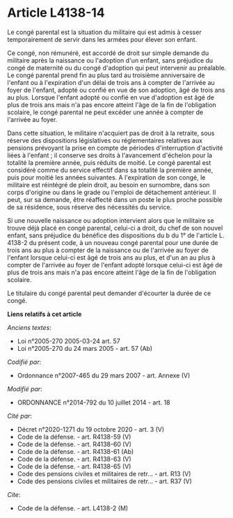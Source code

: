 # Article L4138-14

Le congé parental est la situation du militaire qui est admis à cesser temporairement de servir dans les armées pour élever
son enfant. 

Ce congé, non rémunéré, est accordé de droit sur simple demande du militaire après la naissance ou l'adoption d'un enfant,
sans préjudice du congé de maternité ou du congé d'adoption qui peut intervenir au préalable. Le congé parental prend fin au
plus tard au troisième anniversaire de l'enfant ou à l'expiration d'un délai de trois ans à compter de l'arrivée au foyer de
l'enfant, adopté ou confié en vue de son adoption, âgé de trois ans au plus. Lorsque l'enfant adopté ou confié en vue
d'adoption est âgé de plus de trois ans mais n'a pas encore atteint l'âge de la fin de l'obligation scolaire, le congé
parental ne peut excéder une année à compter de l'arrivée au foyer. 

Dans cette situation, le militaire n'acquiert pas de droit à la retraite, sous réserve des dispositions législatives ou
réglementaires relatives aux pensions prévoyant la prise en compte de périodes d'interruption d'activité liées à l'enfant ;
il conserve ses droits à l'avancement d'échelon pour la totalité la première année, puis réduits de moitié. Le congé parental
est considéré comme du service effectif dans sa totalité la première année, puis pour moitié les années suivantes. A
l'expiration de son congé, le militaire est réintégré de plein droit, au besoin en surnombre, dans son corps d'origine ou
dans le grade ou l'emploi de détachement antérieur. Il peut, sur sa demande, être réaffecté dans un poste le plus proche
possible de sa résidence, sous réserve des nécessités du service. 

Si une nouvelle naissance ou adoption intervient alors que le militaire se trouve déjà placé en congé parental, celui-ci a
droit, du chef de son nouvel enfant, sans préjudice du bénéfice des dispositions du b du 1° de l'article L. 4138-2 du présent
code, à un nouveau congé parental pour une durée de trois ans au plus à compter de la naissance ou de l'arrivée au foyer de
l'enfant lorsque celui-ci est âgé de trois ans au plus, et d'un an au plus à compter de l'arrivée au foyer de l'enfant adopté
lorsque celui-ci est âgé de plus de trois ans mais n'a pas encore atteint l'âge de la fin de l'obligation scolaire. 

Le titulaire du congé parental peut demander d'écourter la durée de ce congé.

**Liens relatifs à cet article**

_Anciens textes_:

  - Loi n°2005-270 2005-03-24 art. 57
  - Loi n°2005-270 du 24 mars 2005 - art. 57 (Ab)

_Codifié par_:

  - Ordonnance n°2007-465 du 29 mars 2007 - art. Annexe (V)

_Modifié par_:

  - ORDONNANCE n°2014-792 du 10 juillet 2014 - art. 18

_Cité par_:

  - Décret n°2020-1271 du 19 octobre 2020 - art. 3 (V)
  - Code de la défense. - art. R4138-59 (V)
  - Code de la défense. - art. R4138-60 (V)
  - Code de la défense. - art. R4138-61 (Ab)
  - Code de la défense. - art. R4138-63 (V)
  - Code de la défense. - art. R4138-65 (V)
  - Code des pensions civiles et militaires de retr... - art. R13 (V)
  - Code des pensions civiles et militaires de retr... - art. R37 (V)

_Cite_:

  - Code de la défense. - art. L4138-2 (M)
